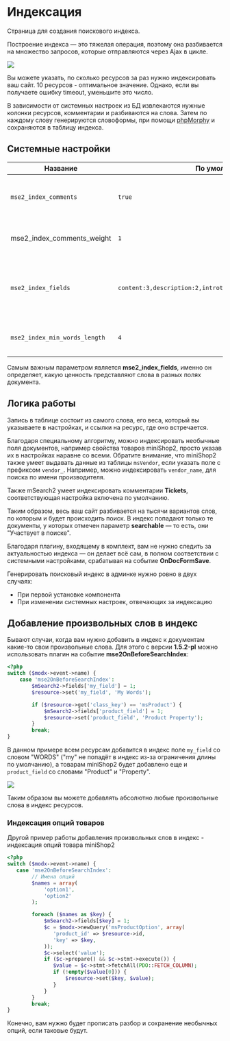 # Индексация

Страница для создания поискового индекса.

Построение индекса — это тяжелая операция, поэтому она разбивается на множество запросов, которые отправляются через
Ajax в цикле.

[![](https://file.modx.pro/files/e/8/a/e8abae2883fc9b722910b31930910d09s.jpg)](https://file.modx.pro/files/e/8/a/e8abae2883fc9b722910b31930910d09.png)

Вы можете указать, по сколько ресурсов за раз нужно индексировать ваш сайт. 10 ресурсов - оптимальное значение.
Однако, если вы получаете ошибку timeout, уменьшите это число.

В зависимости от системных настроек из БД извлекаются нужные колонки ресурсов, комментарии и разбиваются на слова.
Затем по каждому слову генерируются словоформы, при помощи [phpMorphy][1] и сохраняются в таблицу индекса.

## Системные настройки

| Название                    | По умолчанию                                                | Описание                                                                              |
| --------------------------- | ----------------------------------------------------------- | ------------------------------------------------------------------------------------- |
| `mse2_index_comments`         | `true`                                                        | Включить индексирование комментариев компонента **Tickets**                           |
| mse2_index_comments_weight  | `1`                                                           | Поисковый вес слова, встречающегося в комментарии                                     |
| `mse2_index_fields`           | `content:3,description:2,introtext:2,pagetitle:3,longtitle:3` | Настройка индексирования полей ресурса. Имя поля и его поисковый вес через двоеточие. |
| `mse2_index_min_words_length` | `4`                                                           | Минимальная длина слова для участия в поиске                                          |

Самым важным параметром является **mse2_index_fields**, именно он определяет, какую ценность представляют слова в разных полях документа.

## Логика работы

Запись в таблице состоит из самого слова, его веса, который вы указываете в настройках, и ссылки на ресурс, где оно встречается.

Благодаря специальному алгоритму, можно индексировать необычные поля документов, например свойства товаров miniShop2,
просто указав их в настройках наравне со всеми. Обратите внимание, что miniShop2 также умеет выдавать данные из таблицы
`msVendor`, если указать поле с префиксом `vendor_`. Например, можно индексировать `vendor_name`, для поиска по имени производителя.

Также mSearch2 умеет индексировать комментарии **Tickets**, соответствующая настройка включена по умолчанию.

Таким образом, весь ваш сайт разбивается на тысячи вариантов слов, по которым и будет происходить поиск.
В индекс попадают только те документы, у которых отмечен параметр **searchable** — то есть, они "Участвует в поиске".

Благодаря плагину, входящему в комплект, вам не нужно следить за актуальностью индекса — он делает всё сам, в полном
соответствии с системными настройками, срабатывая на событие **OnDocFormSave**.

Генерировать поисковый индекс в админке нужно ровно в двух случаях:

* При первой установке компонента
* При изменении системных настроек, отвечающих за индексацию

## Добавление произвольных слов в индекс

Бывают случаи, когда вам нужно добавить в индекс к документам какие-то свои произвольные слова.
Для этого с версии **1.5.2-pl** можно использовать плагин на событие **mse2OnBeforeSearchIndex**:

```php
<?php
switch ($modx->event->name) {
    case 'mse2OnBeforeSearchIndex':
        $mSearch2->fields['my_field'] = 1;
        $resource->set('my_field', 'My Words');

        if ($resource->get('class_key') == 'msProduct') {
            $mSearch2->fields['product_field'] = 1;
            $resource->set('product_field', 'Product Property');
        }
        break;
}
```

В данном примере всем ресурсам добавится в индекс поле `my_field` со словом "WORDS"
("my" не попадёт в индекс из-за ограничения длины по умолчанию), а товарам miniShop2 будет добавлено еще и
`product_field` со словами "Product" и "Property".

![](https://file.modx.pro/files/5/7/9/579567140e4f4e8667380edd9ee2b224.png)

Таким образом вы можете добавлять абсолютно любые произвольные слова в индекс ресурсов.

### Индексация опций товаров

Другой пример работы добавления произвольных слов в индекс - индексация опций товара miniShop2

```php
<?php
switch ($modx->event->name) {
   case 'mse2OnBeforeSearchIndex':
        // Имена опций
        $names = array(
            'option1',
            'option2'
        );

        foreach ($names as $key) {
            $mSearch2->fields[$key] = 1;
            $c = $modx->newQuery('msProductOption', array(
               'product_id' => $resource->id,
               'key' => $key,
            ));
            $c->select('value');
            if ($c->prepare() && $c->stmt->execute()) {
               $value = $c->stmt->fetchAll(PDO::FETCH_COLUMN);
               if (!empty($value[0])) {
                   $resource->set($key, $value);
               }
            }
        }
        break;
}
```

Конечно, вам нужно будет прописать разбор и сохранение необычных опций, если таковые будут.

[1]: http://phpmorphy.sourceforge.net/dokuwiki/
